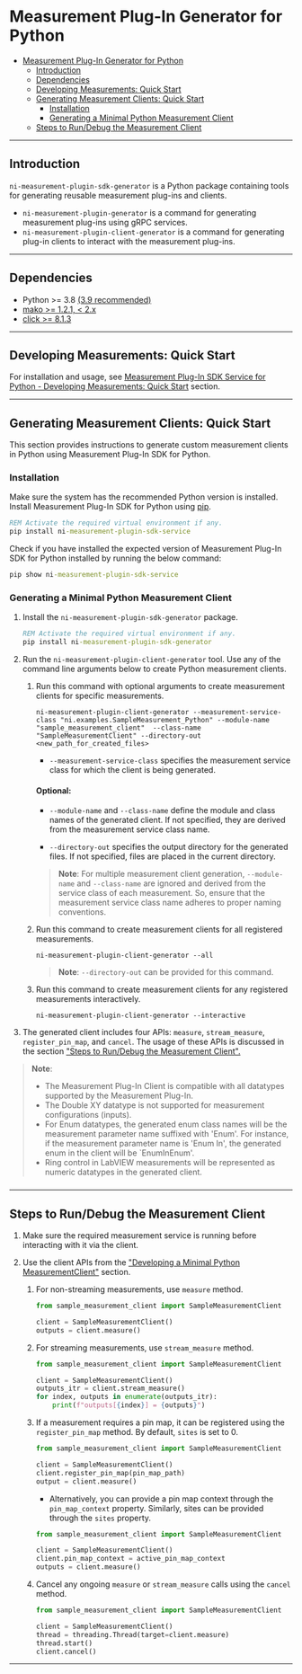 # Measurement Plug-In Generator for Python

- [Measurement Plug-In Generator for Python](#measurement-plug-in-generator-for-python)
  - [Introduction](#introduction)
  - [Dependencies](#dependencies)
  - [Developing Measurements: Quick Start](#developing-measurements-quick-start)
  - [Generating Measurement Clients: Quick Start](#generating-measurement-clients-quick-start)
    - [Installation](#installation)
    - [Generating a Minimal Python Measurement Client](#generating-a-minimal-python-measurement-client)
  - [Steps to Run/Debug the Measurement Client](#steps-to-rundebug-the-measurement-client)

---

## Introduction

`ni-measurement-plugin-sdk-generator` is a Python package containing tools for generating reusable measurement plug-ins and clients.

- `ni-measurement-plugin-generator` is a command for generating measurement plug-ins using gRPC services.
- `ni-measurement-plugin-client-generator` is a command for generating plug-in clients to interact with the measurement plug-ins.

---

## Dependencies

- Python >= 3.8 [(3.9 recommended)](https://www.python.org/downloads/release/python-3913/)
- [mako >= 1.2.1, < 2.x](https://pypi.org/project/Mako/1.2.1/)
- [click >= 8.1.3](https://pypi.org/project/click/8.1.3/)

---

## Developing Measurements: Quick Start

For installation and usage, see [Measurement Plug-In SDK Service for Python - Developing Measurements: Quick Start](https://pypi.org/project/ni_measurement_plugin_sdk_service/#developing-measurements-quick-start) section.

---

## Generating Measurement Clients: Quick Start

This section provides instructions to generate custom measurement clients in Python using Measurement Plug-In SDK for Python.

### Installation

Make sure the system has the recommended Python version is installed. Install Measurement Plug-In SDK for Python using [pip](https://pip.pypa.io/).

``` cmd
REM Activate the required virtual environment if any.
pip install ni-measurement-plugin-sdk-service
```

Check if you have installed the expected version of Measurement Plug-In SDK for Python installed by running the below command:

```cmd
pip show ni-measurement-plugin-sdk-service
```

### Generating a Minimal Python Measurement Client

1. Install the `ni-measurement-plugin-sdk-generator` package.

    ``` cmd
    REM Activate the required virtual environment if any.
    pip install ni-measurement-plugin-sdk-generator
    ```

2. Run the `ni-measurement-plugin-client-generator` tool. Use any of the command line arguments below to create Python measurement clients.

    1. Run this command with optional arguments to create measurement clients for specific measurements.

        ```ni-measurement-plugin-client-generator --measurement-service-class "ni.examples.SampleMeasurement_Python" --module-name "sample_measurement_client"  --class-name "SampleMeasurementClient" --directory-out <new_path_for_created_files>```

        - `--measurement-service-class` specifies the measurement service class for which the client is being generated.

        #### Optional:
        - `--module-name` and `--class-name` define the module and class names of the generated client. If not specified, they are derived from the measurement service class name.

        - `--directory-out` specifies the output directory for the generated files. If not specified, files are placed in the current directory.
        
        > **Note**: For multiple measurement client generation, `--module-name` and `--class-name` are ignored and derived from the service class of each measurement. So, ensure that the measurement service class name adheres to proper naming conventions.

    2. Run this command to create measurement clients for all registered measurements.

        `ni-measurement-plugin-client-generator --all`

        > **Note**: `--directory-out` can be provided for this command.

    3. Run this command to create measurement clients for any registered measurements interactively.

        `ni-measurement-plugin-client-generator --interactive`

3. The generated client includes four APIs: `measure`, `stream_measure`, `register_pin_map`, and `cancel`. The usage of these APIs is discussed in the section ["Steps to Run/Debug the Measurement Client".](#steps-to-rundebug-the-measurement-client)

> **Note**:
> - The Measurement Plug-In Client is compatible with all datatypes supported by the Measurement Plug-In.
> - The Double XY datatype is not supported for measurement configurations (inputs).
> - For Enum datatypes, the generated enum class names will be the measurement parameter name suffixed with 'Enum'. For instance, if the measurement parameter name is 'Enum In', the generated enum in the client will be `EnumInEnum'.
> - Ring control in LabVIEW measurements will be represented as numeric datatypes in the generated client.

### 

---

## Steps to Run/Debug the Measurement Client

1. Make sure the required measurement service is running before interacting with it via the client.

2. Use the client APIs from the ["Developing a Minimal Python MeasurementClient"](#developing-a-minimal-python-measurement-client) section.

    1. For non-streaming measurements, use `measure` method.

        ``` python
        from sample_measurement_client import SampleMeasurementClient
        
        client = SampleMeasurementClient()
        outputs = client.measure()
        ```

    2. For streaming measurements, use `stream_measure` method.

        ``` python
        from sample_measurement_client import SampleMeasurementClient
        
        client = SampleMeasurementClient()
        outputs_itr = client.stream_measure()
        for index, outputs in enumerate(outputs_itr):
            print(f"outputs[{index}] = {outputs}")
        ```

    3. If a measurement requires a pin map, it can be registered using the `register_pin_map` method. By default, `sites` is set to 0.

        ``` python
        from sample_measurement_client import SampleMeasurementClient
        
        client = SampleMeasurementClient()
        client.register_pin_map(pin_map_path)
        output = client.measure()
        ```
        - Alternatively, you can provide a pin map context through the `pin_map_context` property. Similarly, sites can be provided through the `sites` property.

        ``` python
        from sample_measurement_client import SampleMeasurementClient
        
        client = SampleMeasurementClient()
        client.pin_map_context = active_pin_map_context
        outputs = client.measure()
        ```

    4. Cancel any ongoing `measure` or `stream_measure` calls using the `cancel` method.

        ``` python
        from sample_measurement_client import SampleMeasurementClient
        
        client = SampleMeasurementClient()
        thread = threading.Thread(target=client.measure)
        thread.start()
        client.cancel()
        ```

---
